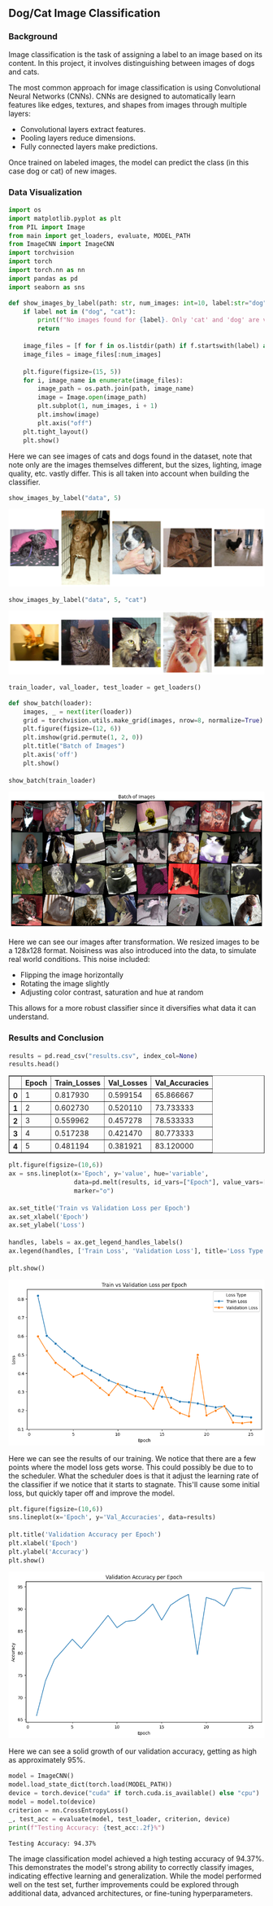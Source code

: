 ## Dog/Cat Image Classification

### Background

Image classification is the task of assigning a label to an image based on its content. In this project, it involves distinguishing between images of dogs and cats.

The most common approach for image classification is using Convolutional Neural Networks (CNNs). CNNs are designed to automatically learn features like edges, textures, and shapes from images through multiple layers:

* Convolutional layers extract features.
* Pooling layers reduce dimensions.
* Fully connected layers make predictions.

Once trained on labeled images, the model can predict the class (in this case dog or cat) of new images.

### Data Visualization


```python
import os
import matplotlib.pyplot as plt
from PIL import Image
from main import get_loaders, evaluate, MODEL_PATH
from ImageCNN import ImageCNN
import torchvision
import torch
import torch.nn as nn
import pandas as pd
import seaborn as sns
```


```python
def show_images_by_label(path: str, num_images: int=10, label:str="dog"):
    if label not in ("dog", "cat"):
        print(f"No images found for {label}. Only 'cat' and 'dog' are valid labels.")
        return
    
    image_files = [f for f in os.listdir(path) if f.startswith(label) and f.endswith("jpg")]
    image_files = image_files[:num_images]
    
    plt.figure(figsize=(15, 5))
    for i, image_name in enumerate(image_files):
        image_path = os.path.join(path, image_name)
        image = Image.open(image_path)
        plt.subplot(1, num_images, i + 1)
        plt.imshow(image)
        plt.axis("off")
    plt.tight_layout()
    plt.show()   
```

Here we can see images of cats and dogs found in the dataset, note that note only are the images themselves different, but the sizes, lighting, image quality, etc. vastly differ. This is all taken into account when building the classifier.


```python
show_images_by_label("data", 5)
```


    
![png](output_7_0.png)
    



```python
show_images_by_label("data", 5, "cat")
```


    
![png](output_8_0.png)
    



```python
train_loader, val_loader, test_loader = get_loaders()
```


```python
def show_batch(loader):
    images, _ = next(iter(loader))
    grid = torchvision.utils.make_grid(images, nrow=8, normalize=True)
    plt.figure(figsize=(12, 6))
    plt.imshow(grid.permute(1, 2, 0))
    plt.title("Batch of Images")
    plt.axis('off')
    plt.show()

show_batch(train_loader)
```


    
![png](output_10_0.png)
    


Here we can see our images after transformation. We resized images to be a 128x128 format. Noisiness was also introduced into the data, to simulate real world conditions. This noise included:

* Flipping the image horizontally
* Rotating the image slightly
* Adjusting color contrast, saturation and hue at random

 This allows for a more robust classifier since it diversifies what data it can understand.

### Results and Conclusion


```python
results = pd.read_csv("results.csv", index_col=None)
results.head()
```




<div>
<style scoped>
    .dataframe tbody tr th:only-of-type {
        vertical-align: middle;
    }

    .dataframe tbody tr th {
        vertical-align: top;
    }

    .dataframe thead th {
        text-align: right;
    }
</style>
<table border="1" class="dataframe">
  <thead>
    <tr style="text-align: right;">
      <th></th>
      <th>Epoch</th>
      <th>Train_Losses</th>
      <th>Val_Losses</th>
      <th>Val_Accuracies</th>
    </tr>
  </thead>
  <tbody>
    <tr>
      <th>0</th>
      <td>1</td>
      <td>0.817930</td>
      <td>0.599154</td>
      <td>65.866667</td>
    </tr>
    <tr>
      <th>1</th>
      <td>2</td>
      <td>0.602730</td>
      <td>0.520110</td>
      <td>73.733333</td>
    </tr>
    <tr>
      <th>2</th>
      <td>3</td>
      <td>0.559962</td>
      <td>0.457278</td>
      <td>78.533333</td>
    </tr>
    <tr>
      <th>3</th>
      <td>4</td>
      <td>0.517238</td>
      <td>0.421470</td>
      <td>80.773333</td>
    </tr>
    <tr>
      <th>4</th>
      <td>5</td>
      <td>0.481194</td>
      <td>0.381921</td>
      <td>83.120000</td>
    </tr>
  </tbody>
</table>
</div>




```python
plt.figure(figsize=(10,6))
ax = sns.lineplot(x='Epoch', y='value', hue='variable', 
                  data=pd.melt(results, id_vars=["Epoch"], value_vars=["Train_Losses", "Val_Losses"]),
                  marker="o")

ax.set_title('Train vs Validation Loss per Epoch')
ax.set_xlabel('Epoch')
ax.set_ylabel('Loss')

handles, labels = ax.get_legend_handles_labels()
ax.legend(handles, ['Train Loss', 'Validation Loss'], title='Loss Type')

plt.show()
```


    
![png](output_14_0.png)
    


Here we can see the results of our training. We notice that there are a few points where the model loss gets worse. This could possibly be due to to the scheduler. What the scheduler does is that it adjust the learning rate of the classifier if we notice that it starts to stagnate. This'll cause some initial loss, but quickly taper off and improve the model.


```python
plt.figure(figsize=(10,6))
sns.lineplot(x='Epoch', y='Val_Accuracies', data=results)

plt.title('Validation Accuracy per Epoch')
plt.xlabel('Epoch')
plt.ylabel('Accuracy')
plt.show()
```


    
![png](output_16_0.png)
    


Here we can see a solid growth of our validation accuracy, getting as high as approximately 95%.


```python
model = ImageCNN()
model.load_state_dict(torch.load(MODEL_PATH))
device = torch.device("cuda" if torch.cuda.is_available() else "cpu")
model = model.to(device)
criterion = nn.CrossEntropyLoss()
_, test_acc = evaluate(model, test_loader, criterion, device)
print(f"Testing Accuracy: {test_acc:.2f}%")
```

    Testing Accuracy: 94.37%
    

The image classification model achieved a high testing accuracy of 94.37%. This demonstrates the model's strong ability to correctly classify images, indicating effective learning and generalization. While the model performed well on the test set, further improvements could be explored through additional data, advanced architectures, or fine-tuning hyperparameters.
